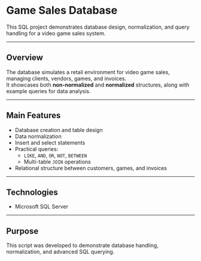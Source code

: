 # Game Sales Database

This SQL project demonstrates database design, normalization, and query handling for a video game sales system.

---

## Overview
The database simulates a retail environment for video game sales, managing clients, vendors, games, and invoices.  
It showcases both **non-normalized** and **normalized** structures, along with example queries for data analysis.

---

## Main Features
- Database creation and table design
- Data normalization
- Insert and select statements
- Practical queries:
  - `LIKE`, `AND`, `OR`, `NOT`, `BETWEEN`
  - Multi-table `JOIN` operations
- Relational structure between customers, games, and invoices

---

## Technologies
- Microsoft SQL Server  

---

## Purpose
This script was developed to demonstrate database handling, normalization, and advanced SQL querying.